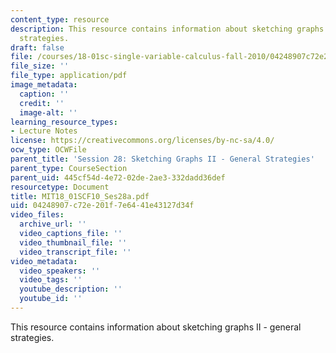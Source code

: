 ```yaml
---
content_type: resource
description: This resource contains information about sketching graphs II - general
  strategies.
draft: false
file: /courses/18-01sc-single-variable-calculus-fall-2010/04248907c72e201f7e6441e43127d34f_MIT18_01SCF10_Ses28a.pdf
file_size: ''
file_type: application/pdf
image_metadata:
  caption: ''
  credit: ''
  image-alt: ''
learning_resource_types:
- Lecture Notes
license: https://creativecommons.org/licenses/by-nc-sa/4.0/
ocw_type: OCWFile
parent_title: 'Session 28: Sketching Graphs II - General Strategies'
parent_type: CourseSection
parent_uid: 445cf54d-4e72-02de-2ae3-332dadd36def
resourcetype: Document
title: MIT18_01SCF10_Ses28a.pdf
uid: 04248907-c72e-201f-7e64-41e43127d34f
video_files:
  archive_url: ''
  video_captions_file: ''
  video_thumbnail_file: ''
  video_transcript_file: ''
video_metadata:
  video_speakers: ''
  video_tags: ''
  youtube_description: ''
  youtube_id: ''
---
```

This resource contains information about sketching graphs II - general strategies.